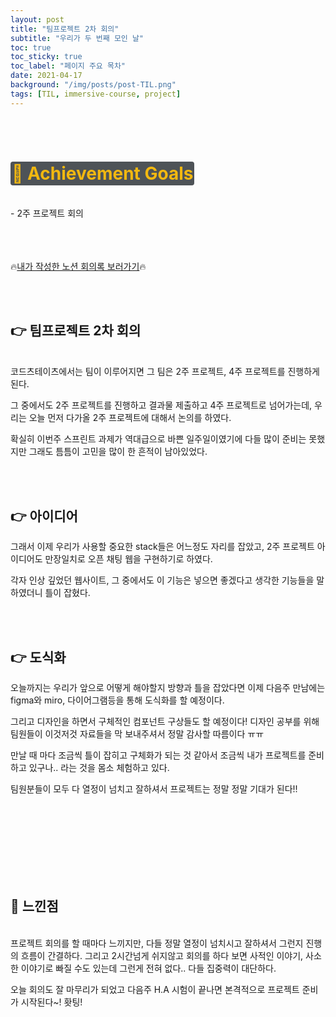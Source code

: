 ```yaml
---
layout: post
title: "팀프로젝트 2차 회의"
subtitle: "우리가 두 번째 모인 날"
toc: true
toc_sticky: true
toc_label: "페이지 주요 목차"
date: 2021-04-17
background: "/img/posts/post-TIL.png"
tags: [TIL, immersive-course, project]
---
```


<br/>
<br/>

# <span style ="background-color:#4e5357; color:#f2b810; border-radius:4px; padding:2px">🎯 Achievement Goals</span>

<br/>
- 2주 프로젝트 회의

<br/>
<br/>
<br/>
<br/>

🔥[내가 작성한 노션 회의록 보러가기](https://www.notion.so/04-18-2-0d45b18793164d6ba12a177a53a4e909)🔥

<br/>
<br/>

## 👉 팀프로젝트 2차 회의

<br/>
코드츠테이츠에서는 팀이 이루어지면 그 팀은 2주 프로젝트, 4주 프로젝트를 진행하게 된다.

그 중에서도 2주 프로젝트를 진행하고 결과물 제출하고 4주 프로젝트로 넘어가는데, 우리는 오늘 먼저 다가올 2주 프로젝트에 대해서 논의를 하였다.

확실히 이번주 스프린트 과제가 역대급으로 바쁜 일주일이였기에 다들 많이 준비는 못했지만 그래도 틈틈이 고민을 많이 한 흔적이 남아있었다.

<br/>
<br/>

## 👉 아이디어

그래서 이제 우리가 사용할 중요한 stack들은 어느정도 자리를 잡았고, 2주 프로젝트 아이디어도 만장일치로 오픈 채팅 웹을 구현하기로 하였다.

각자 인상 깊었던 웹사이트, 그 중에서도 이 기능은 넣으면 좋겠다고 생각한 기능들을 말하였더니 틀이 잡혔다.

<br/>
<br/>

## 👉 도식화

오늘까지는 우리가 앞으로 어떻게 해야할지 방향과 틀을 잡았다면 이제 다음주 만남에는 figma와 miro, 다이어그램등을 통해 도식화를 할 예정이다.

그리고 디자인을 하면서 구체적인 컴포넌트 구상들도 할 예정이다! 디자인 공부를 위해 팀원들이 이것저것 자료들을 막 보내주셔서 정말 감사할 따름이다 ㅠㅠ 

만날 때 마다 조금씩 틀이 잡히고 구체화가 되는 것 같아서 조금씩 내가 프로젝트를 준비하고 있구나.. 라는 것을 몸소 체험하고 있다.

팀원분들이 모두 다 열정이 넘치고 잘하셔서 프로젝트는 정말 정말 기대가 된다!! 


<br/>
<br/>
<br/>
<br/>
<br/>
<br/>
<br/>


## 🙌 느낀점

<br/>
프로젝트 회의를 할 때마다 느끼지만, 다들 정말 열정이 넘치시고 잘하셔서 그런지 진행의 흐름이 간결하다. 그리고 2시간넘게 쉬지않고 회의를 하다 보면 사적인 이야기, 사소한 이야기로 빠질 수도 있는데 그런게 전혀 없다.. 다들 집중력이 대단하다. 

오늘 회의도 잘 마무리가 되었고 다음주 H.A 시험이 끝나면 본격적으로 프로젝트 준비가 시작된다~! 홧팅!

<br/>
<br/>
<br/>
<br/>
